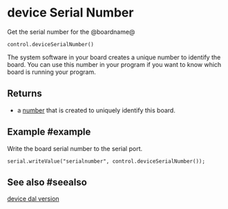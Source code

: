 # device Serial Number

Get the serial number for the @boardname@

```sig
control.deviceSerialNumber()
```

The system software in your board creates a unique number to identify the board. You can use this number in your program if you want to know which board is running your program.

## Returns

* a [number](/types/number) that is created to uniquely identify this board.

## Example #example

Write the board serial number to the serial port.

```blocks
serial.writeValue("serialnumber", control.deviceSerialNumber());
```

## See also #seealso

[device dal version](/reference/control/device-dal-version)